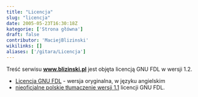 ```yaml
---
title: "Licencja"
slug: "licencja"
date: 2005-05-23T16:30:18Z
kategorie: ['Strona główna']
draft: false
contributor: 'MaciejBlizinski'
wikilinks: []
aliases: ['/gitara/Licencja']
---
```

Treść serwisu **www.blizinski.pl** jest objęta licencją GNU FDL w wersji
1.2.

  - [Licencja GNU FDL](http://www.fsf.org/licenses/fdl.html.html) -
    wersja oryginalna, w języku angielskim
  - [nieoficjalne polskie tłumaczenie
    wersji 1.1](http://pl.wikipedia.org/wiki/GNU_Free_Documentation_License_-_polskie_t%C5%82umaczenie)
    licencji GNU FDL.

